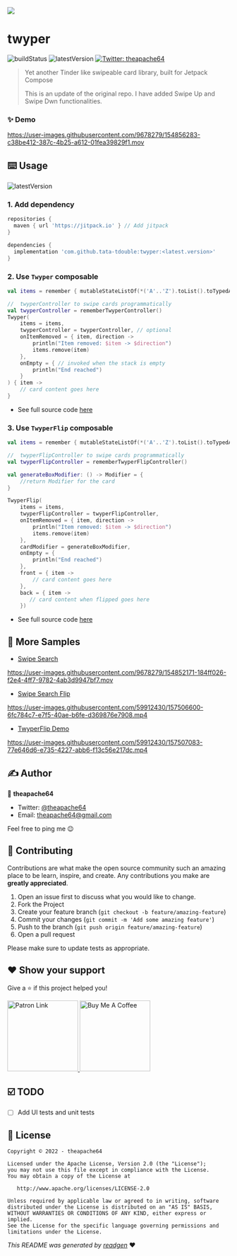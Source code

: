 ![](cover.jpeg)

# twyper

![buildStatus](https://img.shields.io/github/workflow/status/theapache64/twyper/Java%20CI%20with%20Gradle?style=plastic)
![latestVersion](https://img.shields.io/github/v/release/theapache64/twyper)
<a href="https://twitter.com/theapache64" target="_blank">
<img alt="Twitter: theapache64" src="https://img.shields.io/twitter/follow/theapache64.svg?style=social" />
</a>

> Yet another Tinder like swipeable card library, built for Jetpack Compose
>
> This is an update of the original repo. I have added Swipe Up and Swipe Dwn functionalities.

### ✨ Demo

https://user-images.githubusercontent.com/9678279/154856283-c38be412-387c-4b25-a612-01fea39829f1.mov

## ⌨️ Usage

![latestVersion](https://img.shields.io/github/v/release/theapache64/twyper)

### 1. Add dependency
```groovy
repositories {
  maven { url 'https://jitpack.io' } // Add jitpack
}

dependencies {
  implementation 'com.github.tata-tdouble:twyper:<latest.version>'
}
```

### 2. Use `Twyper` composable

```kotlin
val items = remember { mutableStateListOf(*('A'..'Z').toList().toTypedArray()) }

//  twyperController to swipe cards programmatically
val twyperController = rememberTwyperController() 
Twyper(
    items = items,
    twyperController = twyperController, // optional
    onItemRemoved = { item, direction ->
        println("Item removed: $item -> $direction")
        items.remove(item)
    },
    onEmpty = { // invoked when the stack is empty
        println("End reached")
    }
) { item ->
    // card content goes here
}

```
- See full source code [here](https://github.com/theapache64/twyper/blob/b4c21e76928ed888c9c1230ca9e3ac4711d8cf5a/sample/src/main/java/com/github/theapache64/twyper/TwyperPreview.kt#L20)

### 3. Use `TwyperFlip` composable
```kotlin
val items = remember { mutableStateListOf(*('A'..'Z').toList().toTypedArray()) }

//  twyperFlipController to swipe cards programmatically
val twyperFlipController = rememberTwyperFlipController()

val generateBoxModifier: () -> Modifier = {
    //return Modifier for the card
}

TwyperFlip(
    items = items,
    twyperFlipController = twyperFlipController,
    onItemRemoved = { item, direction ->
        println("Item removed: $item -> $direction")
        items.remove(item)
    },
    cardModifier = generateBoxModifier,
    onEmpty = {  
        println("End reached")
    },
    front = { item ->
        // card content goes here
    },
    back = { item ->
       // card content when flipped goes here
    })
```
- See full source code [here](https://github.com/yash-k9/twyper/blob/master/sample/src/main/java/com/github/theapache64/twyper/TwyperFlipPreview.kt)

## 🧪 More Samples

- [Swipe Search](https://github.com/theapache64/swipe-search)

https://user-images.githubusercontent.com/9678279/154852171-184ff026-f2e4-4ff7-9782-4ab3d9947bf7.mov

- [Swipe Search Flip](https://github.com/theapache64/swipe-search)

https://user-images.githubusercontent.com/59912430/157506600-6fc784c7-e7f5-40ae-b6fe-d369876e7908.mp4

- [TwyperFlip Demo](https://github.com/yash-k9/twyper/blob/master/sample/src/main/java/com/github/theapache64/twyper/TwyperFlipPreview.kt)

https://user-images.githubusercontent.com/59912430/157507083-77e646d6-e735-4227-abb6-f13c56e217dc.mp4


## ✍️ Author

👤 **theapache64**

* Twitter: <a href="https://twitter.com/theapache64" target="_blank">@theapache64</a>
* Email: theapache64@gmail.com

Feel free to ping me 😉

## 🤝 Contributing

Contributions are what make the open source community such an amazing place to be learn, inspire, and create. Any
contributions you make are **greatly appreciated**.

1. Open an issue first to discuss what you would like to change.
1. Fork the Project
1. Create your feature branch (`git checkout -b feature/amazing-feature`)
1. Commit your changes (`git commit -m 'Add some amazing feature'`)
1. Push to the branch (`git push origin feature/amazing-feature`)
1. Open a pull request

Please make sure to update tests as appropriate.

## ❤ Show your support

Give a ⭐️ if this project helped you!

<a href="https://www.patreon.com/theapache64">
  <img alt="Patron Link" src="https://c5.patreon.com/external/logo/become_a_patron_button@2x.png" width="160"/>
</a>

<a href="https://www.buymeacoffee.com/theapache64" target="_blank">
    <img src="https://cdn.buymeacoffee.com/buttons/v2/default-yellow.png" alt="Buy Me A Coffee" width="160">
</a>

## ☑️ TODO

- [ ] Add UI tests and unit tests

## 📝 License

```
Copyright © 2022 - theapache64

Licensed under the Apache License, Version 2.0 (the "License");
you may not use this file except in compliance with the License.
You may obtain a copy of the License at

   http://www.apache.org/licenses/LICENSE-2.0

Unless required by applicable law or agreed to in writing, software
distributed under the License is distributed on an "AS IS" BASIS,
WITHOUT WARRANTIES OR CONDITIONS OF ANY KIND, either express or implied.
See the License for the specific language governing permissions and
limitations under the License.
```

_This README was generated by [readgen](https://github.com/theapache64/readgen)_ ❤
